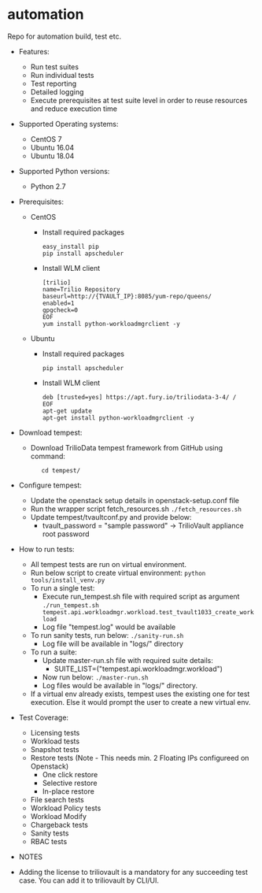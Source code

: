 # automation
Repo for automation build, test etc.

* Features:
    - Run test suites
    - Run individual tests
    - Test reporting
    - Detailed logging
    - Execute prerequisites at test suite level in order to reuse resources and reduce execution time

* Supported Operating systems:
    - CentOS 7
    - Ubuntu 16.04
    - Ubuntu 18.04

* Supported Python versions:
    - Python 2.7

* Prerequisites:
    - CentOS
         - Install required packages
           ```yum install gcc python-virtualenv -y
           easy_install pip
           pip install apscheduler
           ```

         - Install WLM client
           ```cat > /etc/yum.repos.d/trilio.repo <<-EOF
           [trilio]
           name=Trilio Repository
           baseurl=http://{TVAULT_IP}:8085/yum-repo/queens/
           enabled=1
           gpgcheck=0
           EOF
           yum install python-workloadmgrclient -y
           ```

    - Ubuntu
         - Install required packages
           ```apt-get install gcc python-virtualenv python-pip -y
           pip install apscheduler
           ```

         - Install WLM client
           ```cat > /etc/apt/sources.list.d/trilio.list <<-EOF
           deb [trusted=yes] https://apt.fury.io/triliodata-3-4/ /
           EOF
           apt-get update
           apt-get install python-workloadmgrclient -y
           ```

* Download tempest:
    - Download TrilioData tempest framework from GitHub using command:
      ```git clone -b v3.4maintenance https://github.com/trilioData/tempest.git
         cd tempest/
      ```

* Configure tempest:

    - Update the openstack setup details in openstack-setup.conf file 
    - Run the wrapper script fetch_resources.sh
      `./fetch_resources.sh`
    - Update tempest/tvaultconf.py and provide below:
        - tvault_password = "sample password" → TrilioVault appliance root password
                
* How to run tests:

    - All tempest tests are run on virtual environment.
    - Run below script to create virtual environment:
        `python tools/install_venv.py`
    - To run a single test:
        - Execute run_tempest.sh file with required script as argument
            `./run_tempest.sh tempest.api.workloadmgr.workload.test_tvault1033_create_workload`
        - Log file "tempest.log" would be available
    - To run sanity tests, run below:
        `./sanity-run.sh `
        - Log file will be available in "logs/" directory
    - To run a suite:
        - Update master-run.sh file with required suite details:
            - SUITE_LIST=("tempest.api.workloadmgr.workload") 
        - Now run below:
            `./master-run.sh `
        - Log files would be available in "logs/" directory.
     - If a virtual env already exists, tempest uses the existing one for test execution. Else it would prompt the user to create a new virtual env.

* Test Coverage:

    - Licensing tests
    - Workload tests
    - Snapshot tests
    - Restore tests (Note - This needs min. 2 Floating IPs configureed on Openstack)
        - One click restore
        - Selective restore
        - In-place restore
    - File search tests
    - Workload Policy tests
    - Workload Modify
    - Chargeback tests
    - Sanity tests
    - RBAC tests

* NOTES

* Adding the license to triliovault is a mandatory for any succeeding test case. You can add it to triliovault by CLI/UI. 
